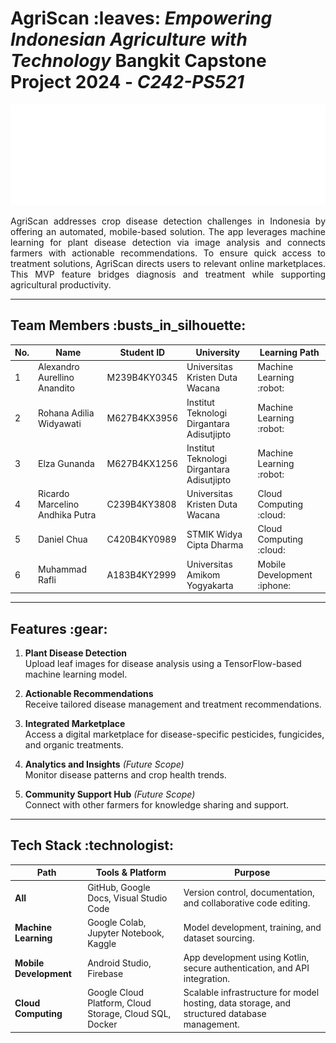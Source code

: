 # AgriScan \:leaves: *Empowering Indonesian Agriculture with Technology* Bangkit Capstone Project 2024 \- *C242-PS521*

![banner](https://github.com/AgriScan-C242-PS521/.github/blob/main/bannerlogo.png)

<div align="justify">
AgriScan addresses crop disease detection challenges in Indonesia by offering an automated, mobile-based solution. The app leverages machine learning for plant disease detection via image analysis and connects farmers with actionable recommendations. To ensure quick access to treatment solutions, AgriScan directs users to relevant online marketplaces. This MVP feature bridges diagnosis and treatment while supporting agricultural productivity.
</div>

---

## **Team Members \:busts\_in\_silhouette:**

| No. | Name                            | Student ID   | University                                | Learning Path                |
| --- | ------------------------------- | ------------ | ----------------------------------------- | ---------------------------- |
| 1   | Alexandro Aurellino Anandito    | M239B4KY0345 | Universitas Kristen Duta Wacana           | Machine Learning \:robot:    |
| 2   | Rohana Adilia Widyawati         | M627B4KX3956 | Institut Teknologi Dirgantara Adisutjipto | Machine Learning \:robot:    |
| 3   | Elza Gunanda                    | M627B4KX1256 | Institut Teknologi Dirgantara Adisutjipto | Machine Learning \:robot:    |
| 4   | Ricardo Marcelino Andhika Putra | C239B4KY3808 | Universitas Kristen Duta Wacana           | Cloud Computing \:cloud:     |
| 5   | Daniel Chua                     | C420B4KY0989 | STMIK Widya Cipta Dharma                  | Cloud Computing \:cloud:     |
| 6   | Muhammad Rafli                  | A183B4KY2999 | Universitas Amikom Yogyakarta             | Mobile Development \:iphone: |

---



## **Features \:gear:**

1. **Plant Disease Detection**\
   Upload leaf images for disease analysis using a TensorFlow-based machine learning model.

2. **Actionable Recommendations**\
   Receive tailored disease management and treatment recommendations.

3. **Integrated Marketplace**\
   Access a digital marketplace for disease-specific pesticides, fungicides, and organic treatments.

4. **Analytics and Insights** *(Future Scope)*\
   Monitor disease patterns and crop health trends.

5. **Community Support Hub** *(Future Scope)*\
   Connect with other farmers for knowledge sharing and support.

---

## **Tech Stack \:technologist:**

| **Path**              | **Tools & Platform**                                                | **Purpose**                                                                                     |
|-----------------------|---------------------------------------------------------------------|-------------------------------------------------------------------------------------------------|
| **All**               | GitHub, Google Docs, Visual Studio Code                            | Version control, documentation, and collaborative code editing.                                |
| **Machine Learning**  | Google Colab, Jupyter Notebook, Kaggle                             | Model development, training, and dataset sourcing.                                             |
| **Mobile Development**| Android Studio, Firebase                                           | App development using Kotlin, secure authentication, and API integration.                      |
| **Cloud Computing**   | Google Cloud Platform, Cloud Storage, Cloud SQL, Docker            | Scalable infrastructure for model hosting, data storage, and structured database management.   |

